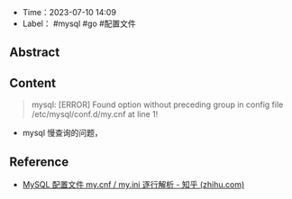 - Time：2023-07-10 14:09
- Label： #mysql #go #配置文件

## Abstract

## Content

> mysql: [ERROR] Found option without preceding group in config file /etc/mysql/conf.d/my.cnf at line 1!

- mysql 慢查询的问题，

## Reference

- [MySQL 配置文件 my.cnf / my.ini 逐行解析 - 知乎 (zhihu.com)](https://zhuanlan.zhihu.com/p/430679474)
